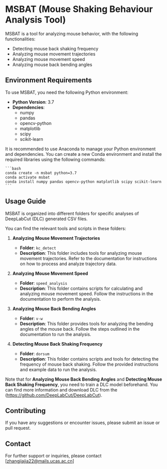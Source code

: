 # MSBAT (Mouse Shaking Behaviour Analysis Tool)

MSBAT is a tool for analyzing mouse behavior, with the following functionalities:
- Detecting mouse back shaking frequency
- Analyzing mouse movement trajectories
- Analyzing mouse movement speed
- Analyzing mouse back bending angles

## Environment Requirements

To use MSBAT, you need the following Python environment:

- **Python Version**: 3.7
- **Dependencies**:
  - numpy
  - pandas
  - opencv-python
  - matplotlib
  - scipy
  - scikit-learn

It is recommended to use Anaconda to manage your Python environment and dependencies. You can create a new Conda environment and install the required libraries using the following commands:

    ```bash
    conda create -n msbat python=3.7
    conda activate msbat
    conda install numpy pandas opencv-python matplotlib scipy scikit-learn
    ```

## Usage Guide

MSBAT is organized into different folders for specific analyses of DeepLabCut (DLC) generated CSV files. 

You can find the relevant tools and scripts in these folders:
1. **Analyzing Mouse Movement Trajectories**
   - **Folder**: `kc_detect`
   - **Description**: This folder includes tools for analyzing mouse movement trajectories. Refer to the documentation for instructions on how to process and analyze trajectory data.

2. **Analyzing Mouse Movement Speed**
   - **Folder**: `speed_analysis` 
   - **Description**: This folder contains scripts for calculating and analyzing mouse movement speed. Follow the instructions in the documentation to perform the analysis.

3. **Analyzing Mouse Back Bending Angles**
   - **Folder**: `v-w`
   - **Description**: This folder provides tools for analyzing the bending angles of the mouse back. Follow the steps outlined in the documentation to run the analysis.

4. **Detecting Mouse Back Shaking Frequency**
   - **Folder**: `dorsum`
   - **Description**: This folder contains scripts and tools for detecting the frequency of mouse back shaking. Follow the provided instructions and example data to run the analysis.

Note that for **Analyzing Mouse Back Bending Angles** and **Detecting Mouse Back Shaking Frequency**, you need to train a DLC model beforehand. You can find more information and download DLC from the (https://github.com/DeepLabCut/DeepLabCut).

## Contributing

If you have any suggestions or encounter issues, please submit an issue or pull request. 

## Contact

For further support or inquiries, please contact [zhangjiajia22@mails.ucas.ac.cn]
